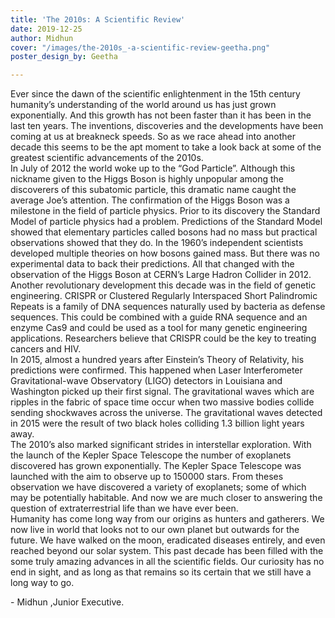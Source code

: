 ```yaml
---
title: 'The 2010s: A Scientific Review'
date: 2019-12-25
author: Midhun
cover: "/images/the-2010s_-a-scientific-review-geetha.png"
poster_design_by: Geetha

---
```

Ever since the dawn of the scientific enlightenment in the 15th century humanity’s understanding of the world around us has just grown exponentially. And this growth has not been faster than it has been in the last ten years. The inventions, discoveries and the developments have been coming at us at breakneck speeds. So as we race ahead into another decade this seems to be the apt moment to take a look back at some of the greatest scientific advancements of the 2010s.  
In July of 2012 the world woke up to the “God Particle”. Although this nickname given to the Higgs Boson is highly unpopular among the discoverers of this subatomic particle, this dramatic name caught the average Joe’s attention. The confirmation of the Higgs Boson was a milestone in the field of particle physics. Prior to its discovery the Standard Model of particle physics had a problem. Predictions of the Standard Model showed that elementary particles called bosons had no mass but practical observations showed that they do. In the 1960’s independent scientists developed multiple theories on how bosons gained mass. But there was no experimental data to back their predictions. All that changed with the observation of the Higgs Boson at CERN’s Large Hadron Collider in 2012. 
Another revolutionary development this decade was in the field of genetic engineering. CRISPR or Clustered Regularly Interspaced Short Palindromic Repeats is a family of DNA sequences naturally used by bacteria as defense sequences. This could be combined with a guide RNA sequence and an enzyme Cas9 and could be used as a tool for many genetic engineering applications. Researchers believe that CRISPR could be the key to treating cancers and HIV.  
In 2015, almost a hundred years after Einstein’s Theory of Relativity, his predictions were confirmed. This happened when Laser Interferometer Gravitational-wave Observatory (LIGO) detectors in Louisiana and Washington picked up their first signal. The gravitational waves which are ripples in the fabric of space time occur when two massive bodies collide sending shockwaves across the universe. The gravitational waves detected in 2015 were the result of two black holes colliding 1.3 billion light years away.  
The 2010’s also marked significant strides in interstellar exploration. With the launch of the Kepler Space Telescope the number of exoplanets discovered has grown exponentially. The Kepler Space Telescope was launched with the aim to observe up to 150000 stars. From theses observation we have discovered a variety of exoplanets; some of which may be potentially habitable. And now we are much closer to answering the question of extraterrestrial life than we have ever been.  
Humanity has come long way from our origins as hunters and gatherers. We now live in world that looks not to our own planet but outwards for the future. We have walked on the moon, eradicated diseases entirely, and even reached beyond our solar system. This past decade has been filled with the some truly amazing advances in all the scientific fields. Our curiosity has no end in sight, and as long as that remains so its certain that we still have a long way to go.

\- Midhun ,Junior Executive.